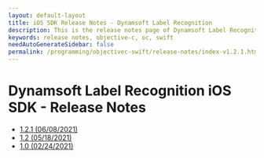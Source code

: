 ```yaml
---
layout: default-layout
title: iOS SDK Release Notes - Dynamsoft Label Recognition 
description: This is the release notes page of Dynamsoft Label Recognition for iOS SDK.
keywords: release notes, objective-c, oc, swift
needAutoGenerateSidebar: false
permalink: /programming/objectivec-swift/release-notes/index-v1.2.1.html
---
```


# Dynamsoft Label Recognition iOS SDK - Release Notes

- [1.2.1 (06/08/2021)](ios-1.md#121-06082021)
- [1.2   (05/18/2021)](ios-1.md#12-05182021)
- [1.0   (02/24/2021)](ios-1.md#10-02242021)
